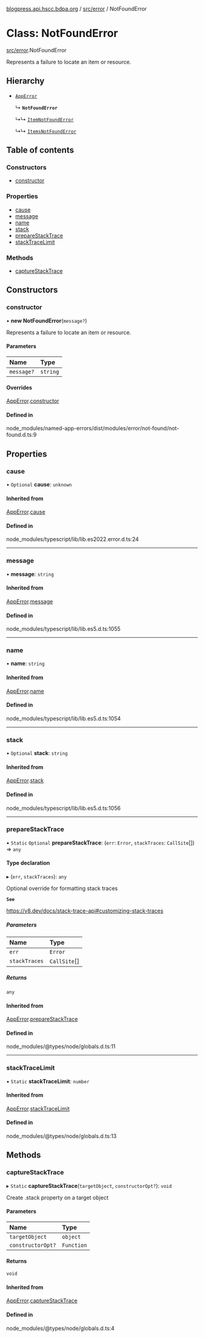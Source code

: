 [blogpress.api.hscc.bdpa.org](../README.md) / [src/error](../modules/src_error.md) / NotFoundError

# Class: NotFoundError

[src/error](../modules/src_error.md).NotFoundError

Represents a failure to locate an item or resource.

## Hierarchy

- [`AppError`](src_error.AppError.md)

  ↳ **`NotFoundError`**

  ↳↳ [`ItemNotFoundError`](src_error.ItemNotFoundError.md)

  ↳↳ [`ItemsNotFoundError`](src_error.ItemsNotFoundError.md)

## Table of contents

### Constructors

- [constructor](src_error.NotFoundError.md#constructor)

### Properties

- [cause](src_error.NotFoundError.md#cause)
- [message](src_error.NotFoundError.md#message)
- [name](src_error.NotFoundError.md#name)
- [stack](src_error.NotFoundError.md#stack)
- [prepareStackTrace](src_error.NotFoundError.md#preparestacktrace)
- [stackTraceLimit](src_error.NotFoundError.md#stacktracelimit)

### Methods

- [captureStackTrace](src_error.NotFoundError.md#capturestacktrace)

## Constructors

### constructor

• **new NotFoundError**(`message?`)

Represents a failure to locate an item or resource.

#### Parameters

| Name | Type |
| :------ | :------ |
| `message?` | `string` |

#### Overrides

[AppError](src_error.AppError.md).[constructor](src_error.AppError.md#constructor)

#### Defined in

node_modules/named-app-errors/dist/modules/error/not-found/not-found.d.ts:9

## Properties

### cause

• `Optional` **cause**: `unknown`

#### Inherited from

[AppError](src_error.AppError.md).[cause](src_error.AppError.md#cause)

#### Defined in

node_modules/typescript/lib/lib.es2022.error.d.ts:24

___

### message

• **message**: `string`

#### Inherited from

[AppError](src_error.AppError.md).[message](src_error.AppError.md#message)

#### Defined in

node_modules/typescript/lib/lib.es5.d.ts:1055

___

### name

• **name**: `string`

#### Inherited from

[AppError](src_error.AppError.md).[name](src_error.AppError.md#name)

#### Defined in

node_modules/typescript/lib/lib.es5.d.ts:1054

___

### stack

• `Optional` **stack**: `string`

#### Inherited from

[AppError](src_error.AppError.md).[stack](src_error.AppError.md#stack)

#### Defined in

node_modules/typescript/lib/lib.es5.d.ts:1056

___

### prepareStackTrace

▪ `Static` `Optional` **prepareStackTrace**: (`err`: `Error`, `stackTraces`: `CallSite`[]) => `any`

#### Type declaration

▸ (`err`, `stackTraces`): `any`

Optional override for formatting stack traces

**`See`**

https://v8.dev/docs/stack-trace-api#customizing-stack-traces

##### Parameters

| Name | Type |
| :------ | :------ |
| `err` | `Error` |
| `stackTraces` | `CallSite`[] |

##### Returns

`any`

#### Inherited from

[AppError](src_error.AppError.md).[prepareStackTrace](src_error.AppError.md#preparestacktrace)

#### Defined in

node_modules/@types/node/globals.d.ts:11

___

### stackTraceLimit

▪ `Static` **stackTraceLimit**: `number`

#### Inherited from

[AppError](src_error.AppError.md).[stackTraceLimit](src_error.AppError.md#stacktracelimit)

#### Defined in

node_modules/@types/node/globals.d.ts:13

## Methods

### captureStackTrace

▸ `Static` **captureStackTrace**(`targetObject`, `constructorOpt?`): `void`

Create .stack property on a target object

#### Parameters

| Name | Type |
| :------ | :------ |
| `targetObject` | `object` |
| `constructorOpt?` | `Function` |

#### Returns

`void`

#### Inherited from

[AppError](src_error.AppError.md).[captureStackTrace](src_error.AppError.md#capturestacktrace)

#### Defined in

node_modules/@types/node/globals.d.ts:4

